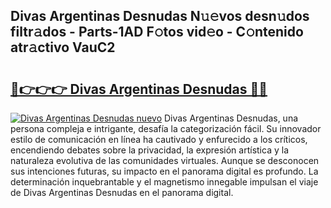 ## Divas Argentinas Desnudas N𝚞𝚎vos desn𝚞dos filtr𝚊dos - Parts-1AD F𝚘tos vid𝚎o - C𝚘ntenido atr𝚊ctivo VauC2

# <h2><a href="http://mb14z4.tromn.icu/?c=Divas+Argentinas+Desnudas">🔗👉👉👉 Divas Argentinas Desnudas 🔗🔗</a></h2>

[![Divas Argentinas Desnudas nuevo](https://i.imgur.com/pEAQMta.gif)](http://mb14z4.tromn.icu/?c=Divas+Argentinas+Desnudas)
Divas Argentinas Desnudas, una persona compleja e intrigante, desafía la categorización fácil. Su innovador estilo de comunicación en línea ha cautivado y enfurecido a los críticos, encendiendo debates sobre la privacidad, la expresión artística y la naturaleza evolutiva de las comunidades virtuales. Aunque se desconocen sus intenciones futuras, su impacto en el panorama digital es profundo. La determinación inquebrantable y el magnetismo innegable impulsan el viaje de Divas Argentinas Desnudas en el panorama digital.
